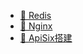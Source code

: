 - [📄 Redis](/计算机时代/Docker万物生/Redis.md)
- [📄 Nginx](/计算机时代/Docker万物生/Nginx.md)
- [📄 ApiSix搭建](/计算机时代/Docker万物生/ApiSix%E6%90%AD%E5%BB%BA.md)
